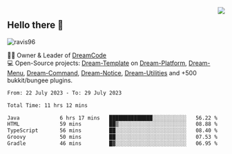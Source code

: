 <img align='right' src="https://github-readme-stats.vercel.app/api?username=Ravis96&show_icons=true">

## Hello there 👋
<p align="left"> <img src="https://komarev.com/ghpvc/?username=ravis96&label=Profile%20views&color=0e75b6&style=flat" alt="ravis96" /> </p>

👨‍💻 Owner & Leader of [DreamCode](https://github.com/DreamPoland) <br>
💻 Open-Source projects: [Dream-Template](https://github.com/DreamPoland/dream-template) on [Dream-Platform](https://github.com/DreamPoland/dream-platform), [Dream-Menu](https://github.com/DreamPoland/dream-menu), [Dream-Command](https://github.com/DreamPoland/dream-command), [Dream-Notice](https://github.com/DreamPoland/dream-notice), [Dream-Utilities](https://github.com/DreamPoland/dream-utilities) and +500 bukkit/bungee plugins.

<!--START_SECTION:waka-->

```txt
From: 22 July 2023 - To: 29 July 2023

Total Time: 11 hrs 12 mins

Java             6 hrs 17 mins   ██████████████░░░░░░░░░░░   56.22 %
HTML             59 mins         ██▒░░░░░░░░░░░░░░░░░░░░░░   08.88 %
TypeScript       56 mins         ██░░░░░░░░░░░░░░░░░░░░░░░   08.40 %
Groovy           50 mins         ██░░░░░░░░░░░░░░░░░░░░░░░   07.53 %
Gradle           46 mins         █▓░░░░░░░░░░░░░░░░░░░░░░░   06.95 %
```

<!--END_SECTION:waka-->
